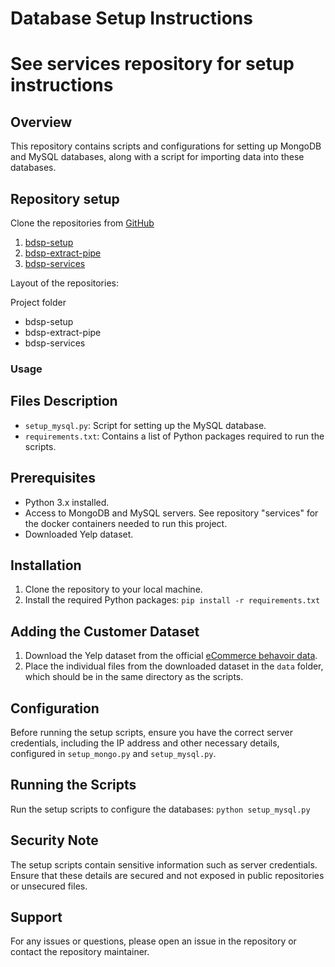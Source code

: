 # Database Setup Instructions
# See services repository for setup instructions

## Overview
This repository contains scripts and configurations for setting up MongoDB and MySQL databases, along with a script for importing data into these databases.

## Repository setup
Clone the repositories from [GitHub](https://github.com/dhbw-loerrach-wds22a)
1. [bdsp-setup](https://github.com/dhbw-loerrach-wds22a/bdsp-setup)
3. [bdsp-extract-pipe](https://github.com/dhbw-loerrach-wds22a/bdsp-extract-pipe)
4. [bdsp-services](https://github.com/dhbw-loerrach-wds22a/bdsp-services)

Layout of the repositories:

Project folder
  - bdsp-setup
  - bdsp-extract-pipe
  - bdsp-services
### Usage

## Files Description
- `setup_mysql.py`: Script for setting up the MySQL database.
- `requirements.txt`: Contains a list of Python packages required to run the scripts.

## Prerequisites
- Python 3.x installed.
- Access to MongoDB and MySQL servers. See repository "services" for the docker containers needed to run this project.
- Downloaded Yelp dataset.

## Installation
1. Clone the repository to your local machine.
2. Install the required Python packages:
```pip install -r requirements.txt```

## Adding the Customer Dataset
1. Download the Yelp dataset from the official [eCommerce behavoir data](https://www.kaggle.com/datasets/mkechinov/ecommerce-behavior-data-from-multi-category-store/).
2. Place the individual files from the downloaded dataset in the `data` folder, which should be in the same directory as the scripts.


## Configuration
Before running the setup scripts, ensure you have the correct server credentials, including the IP address and other necessary details, configured in `setup_mongo.py` and `setup_mysql.py`.

## Running the Scripts
Run the setup scripts to configure the databases:
```python setup_mysql.py```


## Security Note
The setup scripts contain sensitive information such as server credentials. Ensure that these details are secured and not exposed in public repositories or unsecured files.

## Support
For any issues or questions, please open an issue in the repository or contact the repository maintainer.

